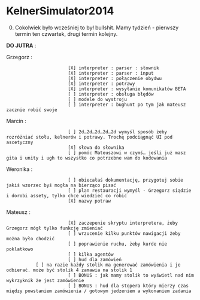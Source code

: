 KelnerSimulator2014
===================

0. Cokolwiek było wcześniej to był bullshit. Mamy tydzień - pierwszy termin ten czwartek, drugi termin kolejny.
 
**DO JUTRA** :  

Grzegorz :   

                           [X] interpreter : parser : słownik
                           [X] interpreter : parser : input
                           [X] interpreter : połączenie obydwu
                           [X] interpreter : potrawy
                           [X] interpreter : wysyłanie komunikatów BETA
                           [ ] interpreter : obsługa błędów
                           [ ] modele do wystroju  
                           [ ] interpreter : bughunt po tym jak mateusz zacznie robić swoje
                           
Marcin :  

                           [ ] 2d…2d…2d…2d…2d wymyśl sposób żeby rozróżniać stołu, kelnerów i potrawy. Trochę podciągnąć UI pod ascetyczny  
                           [X] słowa do słownika  
                           [ ] pomóc Mateuszowi w czymś… jeśli już masz gita i unity i ugh to wszystko co potrzebne wam do kodowania  

Weronika :  

                           [ ] obiecałaś dokumentację, przygotuj sobie jakiś wzorzec byś mogła na bierząco pisać  
                           [ ] plan restauracji wymyśl - Grzegorz siądzie i dorobi assety, tylko chce wiedzieć co robić
                           [X] nazwy potraw
Mateusz :  

                           [X] zaczepenie skryptu interpretera, żeby Grzegorz mógł tylko funkcję zmieniać  
                           [ ] wrzucenie kilku punktów nawigacji żeby można było chodzić
                           [ ] poprawienie ruchu, żeby kurde nie poklatkowo
                           [ ] kilka agentów
                           [ ] hud dla zamówień
			   [ ] na razie każdy stolik ma generować zamówienia i je odbierać. może być stolik 4 zamawia na stolik 1
                           [ ] BONUS : jak mamy stolik to wyświetl nad nim wykrzyknik że jest zamówienie
                           [ ] BONUS : hud dla stopera który mierzy czas między powstaniem zamówienia / gotowym jedzeniem a wykonaniem zadania 
